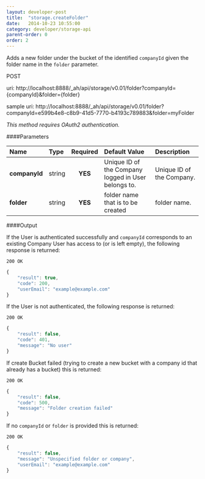```yaml
---
layout: developer-post
title:  "storage.createFolder"
date:   2014-10-23 10:55:00
category: developer/storage-api
parent-order: 0
order: 2
---
```


Adds a new folder under the bucket of the identified `companyId` given the folder name in the `folder` parameter.

POST

uri: http://localhost:8888/_ah/api/storage/v0.01/folder?companyId={companyId}&folder={folder}

sample uri: http://localhost:8888/_ah/api/storage/v0.01/folder?companyId=e599b4e8-c8b9-41d5-7770-b4193c789883&folder=myFolder

*This method requires OAuth2 authentication.*

####Parameters

| Name    | Type   | Required | Default Value | Description |
|:--------|:-------|:--------:|:--------------|:------------|
| **companyId**  | string |  **YES**  | Unique ID of the Company logged in User belongs to. | Unique ID of the Company. |
| **folder**  | string |  **YES**  | folder name that is to be created | folder name. |

####Output

If the User is authenticated successfully and `companyId` corresponds to an existing Company User has access to (or is left empty), the following response is returned:

```200 OK```

```javascript
{
    "result": true,
    "code": 200,
    "userEmail": "example@example.com"
}

```

If the User is not authenticated, the following response is returned:

```200 OK```

```javascript
{
    "result": false,
    "code": 401,
    "message": "No user"
}
```

If create Bucket failed (trying to create a new bucket with a company id that already has a bucket) this is returned:

```200 OK```

```javascript
{
    "result": false,
    "code": 500,
    "message": "Folder creation failed"
}

```

If no `companyId` or `folder` is provided this is returned:

```200 OK```

```javascript
{
    "result": false,
    "message": "Unspecified folder or company",
    "userEmail": "example@example.com"
}

```